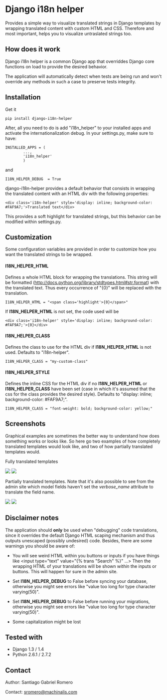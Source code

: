 Django i18n helper
==================

Provides a simple way to visualize translated strings in Django templates 
by wrapping translated content with custom HTML and CSS. Therefore and
most important, helps you to visualize untraslated strings too.


How does it work
----------------

Django i18n helper is a common Django app that overriddes Django core functions
on load to provide the desired behavior.

The application will automatically detect when tests are being run and won't
override any methods in such a case to preserve tests integrity.


Installation
------------

Get it

    pip install django-i18n-helper

After, all you need to do is add "i18n_helper" to your installed apps and
activate the internationalization debug. In your settings.py, make sure to have:

    INSTALLED_APPS = (
            ...,
            'i18n_helper'
            )

and

    I18N_HELPER_DEBUG  = True

django-i18n-helper provides a default behavior that consists in wrapping the
translated content with an HTML div with the following properties:

    <div class='i18n-helper' style='display: inline; background-color: #FAF9A7;'>Translated text</div>

This provides a soft highlight for translated strings, but this behavior can be
modified within settings.py.


Customization
-------------

Some configuration variables are provided in order to customize how you want the translated strings to be wrapped.

#### I18N_HELPER_HTML

Defines a whole HTML block for wrapping the translations. This string will be
formatted (http://docs.python.org/library/stdtypes.html#str.format) with the
translated text. Thus every occurrence of "{0}" will be replaced with the
translation.

    I18N_HELPER_HTML = "<span class='highlight'>{0}</span>"

If **I18N_HELPER_HTML** is not set, the code used will be

    <div class='i18n-helper' style='display: inline; background-color: #FAF9A7;'>{0}</div> 


#### I18N_HELPER_CLASS

Defines the class to use for the HTML div if **I18N_HELPER_HTML** is not used. Defaults to "i18n-helper".

    I18N_HELPER_CLASS = "my-custom-class"


#### I18N_HELPER_STYLE

Defines the inline CSS for the HTML div if no **I18N_HELPER_HTML** or
**I18N_HELPER_CLASS** have been set (case in which it's assumed that the css 
for the class provides the desired style). Defaults to "display: inline; background-color: #FAF9A7;".

    I18N_HELPER_CLASS = "font-weight: bold; background-color: yellow;"


Screenshots
-----------

Graphical examples are sometimes the better way to understand how does something works or looks like. So here go two examples of how completely translated templates would look like, and two of how partially translated templates would.

Fully translated templates


<img src='http://pictat.com/i/2012/8/27/16220screenshot.png'/>

<img src='http://pictat.com/i/2012/8/22/11913traslated2.png'/>

Partially translated templates. Note that it's also possible to see from the admin site which model fields haven't set the _verbose_name_ attribute to translate the field name.

<img src='http://pictat.com/i/2012/8/22/23861untraslate.png'/>

<img src='http://pictat.com/i/2012/8/22/21074untraslate.png'/>


Disclaimer notes
----------------

The application should **only** be used when "debugging" code translations, since it overrides the default Django HTML scaping mechanism and thus outputs unescaped (possibly undesired) code.
Besides, there are some warnings you should be aware of:

* You will see weird HTML within you buttons or inputs if you have things like &lt;input type="text" value="{% trans "Search" %}" ...&gt; Then the wrapping HTML of your translations will be shown _within_ the inputs or buttons. This will happen for sure in the admin site.

* Set **I18N_HELPER_DEBUG** to False before syncing your database, otherwise you might see errors like "value too long for type character varying(50)".

* Set **I18N_HELPER_DEBUG** to False before running your migrations, otherwise you might see errors like "value too long for type character varying(50)".

* Some capitalization might be lost


Tested with
-----------

* Django 1.3 / 1.4
* Python 2.6.1 / 2.7.2


Contact
-------

Author: Santiago Gabriel Romero

Contact: sromero@machinalis.com
